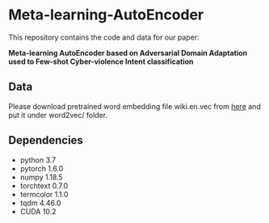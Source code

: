 # Meta-learning-AutoEncoder
This repository contains the code and data for our paper: <br/>

**Meta-learning AutoEncoder based on Adversarial Domain Adaptation used to Few-shot Cyber-violence Intent classification** <br/>

## Data

Please download pretrained word embedding file wiki.en.vec from [here](https://dl.fbaipublicfiles.com/fasttext/vectors-wiki/wiki.en.vec) and put it under word2vec/ folder.

## Dependencies
* python 3.7
* pytorch 1.6.0
* numpy 1.18.5
* torchtext 0.7.0
* termcolor 1.1.0
* tqdm 4.46.0
* CUDA 10.2

